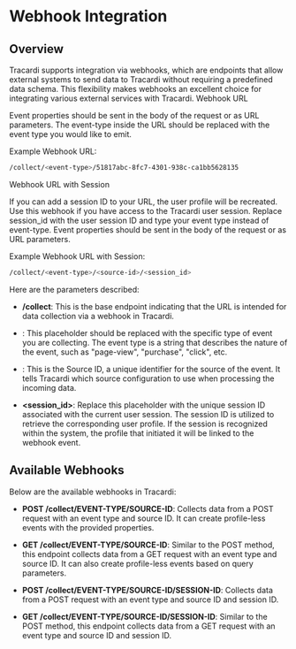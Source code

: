 # Webhook Integration

## Overview

Tracardi supports integration via webhooks, which are endpoints that allow external systems to send data to Tracardi
without requiring a predefined data schema. This flexibility makes webhooks an excellent choice for integrating various
external services with Tracardi.
Webhook URL

Event properties should be sent in the body of the request or as URL parameters. The event-type inside the URL should be
replaced with the event type you would like to emit.

Example Webhook URL:

```bash title="Example webhook call"
/collect/<event-type>/51817abc-8fc7-4301-938c-ca1bb5628135
```

Webhook URL with Session

If you can add a session ID to your URL, the user profile will be recreated. Use this webhook if you have access to the
Tracardi user session. Replace session_id with the user session ID and type your event type instead of event-type. Event
properties should be sent in the body of the request or as URL parameters.

Example Webhook URL with Session:

```bash title="Example webhook call with session"
/collect/<event-type>/<source-id>/<session_id>
``` 

Here are the parameters described:

- **/collect**: This is the base endpoint indicating that the URL is intended for data collection via a webhook in
  Tracardi.

- **<event-type>**: This placeholder should be replaced with the specific type of event you are collecting. The event
  type is a string that describes the nature of the event, such as "page-view", "purchase", "click", etc.

- **<source-id>**: This is the Source ID, a unique identifier for the source of the event. It tells Tracardi which
  source configuration to use when processing the incoming data.

- **<session_id>**: Replace this placeholder with the unique session ID associated with the current user session. The
  session ID is utilized to retrieve the corresponding user profile. If the session is recognized within the system, the
  profile that initiated it will be linked to the webhook event.

## Available Webhooks

Below are the available webhooks in Tracardi:

- **POST /collect/EVENT-TYPE/SOURCE-ID**: Collects data from a POST request with an event type and source ID. It can create profile-less events with the provided properties.
- **GET /collect/EVENT-TYPE/SOURCE-ID**: Similar to the POST method, this endpoint collects data from a GET request with an event type and source ID. It can also create profile-less events based on query parameters.
    
- **POST /collect/EVENT-TYPE/SOURCE-ID/SESSION-ID**: Collects data from a POST request with an event type and source ID and session ID.
- **GET /collect/EVENT-TYPE/SOURCE-ID/SESSION-ID**: Similar to the POST method, this endpoint collects data from a GET request with an event type and source ID and session ID.

